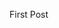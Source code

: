 <!--
id: 3948261104
link: http://jreed91.tumblr.com/post/3948261104/first-post
slug: first-post
date: Fri Mar 18 2011 18:06:33 GMT-0500 (CDT)
publish: 2011-03-018
tags: 
title: null
-->


First Post


